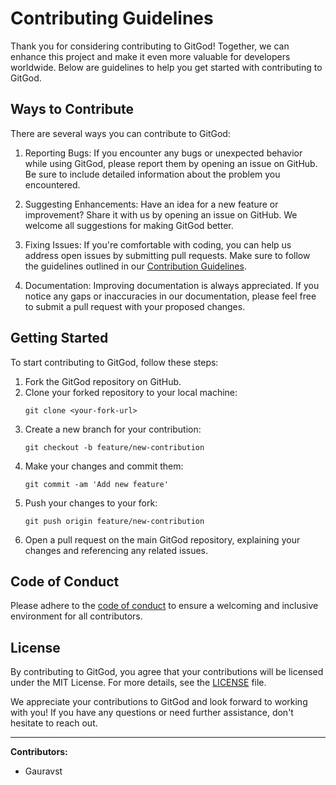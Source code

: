 # Contributing Guidelines

Thank you for considering contributing to GitGod! Together, we can enhance this project and make it even more valuable for developers worldwide. Below are guidelines to help you get started with contributing to GitGod.

## Ways to Contribute

There are several ways you can contribute to GitGod:

1. Reporting Bugs: If you encounter any bugs or unexpected behavior while using GitGod, please report them by opening an issue on GitHub. Be sure to include detailed information about the problem you encountered.

2. Suggesting Enhancements: Have an idea for a new feature or improvement? Share it with us by opening an issue on GitHub. We welcome all suggestions for making GitGod better.

3. Fixing Issues: If you're comfortable with coding, you can help us address open issues by submitting pull requests. Make sure to follow the guidelines outlined in our [Contribution Guidelines](contributing.md).

4. Documentation: Improving documentation is always appreciated. If you notice any gaps or inaccuracies in our documentation, please feel free to submit a pull request with your proposed changes.

## Getting Started

To start contributing to GitGod, follow these steps:

1. Fork the GitGod repository on GitHub.
2. Clone your forked repository to your local machine:
   ```
   git clone <your-fork-url>
   ```
3. Create a new branch for your contribution:
   ```
   git checkout -b feature/new-contribution
   ```
4. Make your changes and commit them:
   ```
   git commit -am 'Add new feature'
   ```
5. Push your changes to your fork:
   ```
   git push origin feature/new-contribution
   ```
6. Open a pull request on the main GitGod repository, explaining your changes and referencing any related issues.

## Code of Conduct

Please adhere to the [code of conduct](code_of_conduct.md) to ensure a welcoming and inclusive environment for all contributors.

## License

By contributing to GitGod, you agree that your contributions will be licensed under the MIT License. For more details, see the [LICENSE](LICENSE) file.

We appreciate your contributions to GitGod and look forward to working with you! If you have any questions or need further assistance, don't hesitate to reach out.

---

**Contributors:**

- Gauravst
